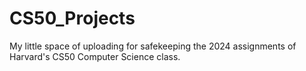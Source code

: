 # CS50_Projects

My little space of uploading for safekeeping the 2024 assignments of Harvard's CS50 Computer Science class.
